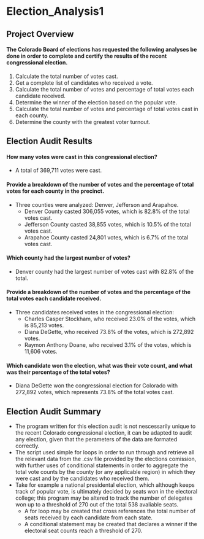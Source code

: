 # Election_Analysis1

## Project Overview
#### The Colorado Board of elections has requested the following analyses be done in order to complete and certify the results of the recent congressional election. 

1. Calculate the total number of votes cast.
2. Get a complete list of candidates who received a vote.
3. Calculate the total number of votes and percentage of total votes each candidate received. 
4. Determine the winner of the election based on the popular vote. 
5. Calculate the total number of votes and percentage of total votes cast in each county. 
6. Determine the county with the greatest voter turnout. 

## Election Audit Results
#### How many votes were cast in this congressional election?
- A total of 369,711 votes were cast. 
#### Provide a breakdown of the number of votes and the percentage of total votes for each county in the precinct.
- Three counties were analyzed: Denver, Jefferson and Arapahoe. 
  - Denver County casted 306,055 votes, which is 82.8% of the total votes cast. 
  - Jefferson County casted 38,855 votes, which is 10.5% of the total votes cast. 
  - Arapahoe County casted 24,801 votes, which is 6.7% of the total votes cast. 
#### Which county had the largest number of votes?
- Denver county had the largest number of votes cast with 82.8% of the total. 
#### Provide a breakdown of the number of votes and the percentage of the total votes each candidate received.
- Three candidates received votes in the congressional election: 
  - Charles Casper Stockham, who received 23.0% of the votes, which is 85,213 votes. 
  - Diana DeGette, who received 73.8% of the votes, which is 272,892 votes. 
  - Raymon Anthony Doane, who received 3.1% of the votes, which is 11,606 votes. 
#### Which candidate won the election, what was their vote count, and what was their percentage of the total votes?
- Diana DeGette won the congressional election for Colorado with 272,892 votes, which represents 73.8% of the total votes cast. 


## Election Audit Summary
- The program written for this election audit is not nescessarily unique to the recent Colorado congressional election, it can be adapted to audit any election, given that the perameters of the data are formated correctly. 
- The script used simple for loops in order to run through and retrieve all the relevant data from the .csv file provided by the elections comission, with further uses of conditional statements in order to aggregate the total vote counts by the county (or any applicable region) in which they were cast and by the candidates who received them. 
- Take for example a national presidental election, which although keeps track of popular vote, is ultimately decided by seats won in the electoral college; this program may be altered to track the number of delegates won up to a threshold of 270 out of the total 538 avaliable seats. 
  - A for loop may be created that cross references the total number of seats received by each candidate from each state. 
  - A conditional statement may be created that declares a winner if the electoral seat counts reach a threshold of 270.

